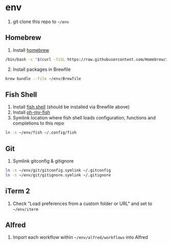 # env

1. git clone this repo to `~/env`

## Homebrew

1. Install [homebrew](https://brew.sh/)

```sh
/bin/bash -c "$(curl -fsSL https://raw.githubusercontent.com/Homebrew/install/HEAD/install.sh)"
```

2. Install packages in Brewfile

```sh
brew bundle --file ~/env/Brewfile
```

## Fish Shell

1. Install [fish shell](https://fishshell.com/) (should be installed via Brewfile above)
2. Install [oh-my-fish](https://github.com/oh-my-fish/oh-my-fish)
3. Symlink location where fish shell loads configuration, functions and completions to this repo

```sh
ln -s ~/env/fish ~/.config/fish
```

## Git

1. Symlink gitconfig & gitignore

```sh
ln -s ~/env/git/gitconfig.symlink ~/.gitconfig
ln -s ~/env/git/gitignore.symlink ~/.gitignore
```

## iTerm 2

1. Check "Load preferences from a custom folder or URL" and set to `~/env/iterm`

## Alfred

1. Import each workflow within `~/env/alfred/workflows` into Alfred
